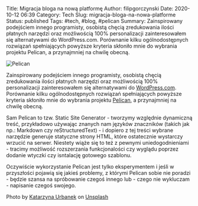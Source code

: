 Title: Migracja bloga na nową platformę
Author: filipgorczynski
Date: 2020-10-12 06:39
Category: Tech
Slug: migracja-bloga-na-nowa-platforme
Status: published
Tags: #tech, #blog, #pelican
Summary: Zainspirowany podejściem innego programisty, osobistą chęcią zredukowania ilości płatnych narzędzi oraz możliwością 100% personalizacji zainteresowałem się alternatywami do WordPress.com. Porównanie kilku ogólnodostępnych rozwiązań spełniających powyższe kryteria skłoniło mnie do wybrania projektu Pelican, a przynajmniej na chwilę obecną.

![Pelican](/images/featured/feature_photo-1503155776815-3305d1deab9c.jpg)

Zainspirowany podejściem innego programisty, osobistą chęcią zredukowania ilości płatnych narzędzi oraz możliwością 100% personalizacji zainteresowałem się alternatywami do [WordPress.com](https://wordpress.com/). Porównanie kilku ogólnodostępnych rozwiązań spełniających powyższe kryteria skłoniło mnie do wybrania projektu [Pelican](https://blog.getpelican.com/), a przynajmniej na chwilę obecną.

Sam Pelican to tzw. Static Site Generator - tworzymy względnie dynamiczną treść, przykładowo używając znanych nam języków znaczników (takich jak np.: Markdown czy reStructuredText) - i dopiero z tej treści wybrane narzędzie generuje statyczne strony HTML, które ostatecznie wystarczy wrzucić na serwer. Niestety wiąże się to też z pewnymi uniedogodnieniami - tracimy możliwość rozszerzania funkcjonalości czy wyglądu poprzez dodanie wtyczki czy isntalację gotowego szablonu.

Oczywiście wykorzystanie Pelican jest tylko eksperymentem i jeśli w przyszłości pojawią się jakieś problemy, z którymi Pelican sobie nie poradzi - będzie szansa na spróbowanie czegoś innego lub - czego nie wykluczam - napisanie czegoś swojego.

<span class="feature-image-footer">Photo by <a href="https://unsplash.com/@kati_ur?utm_source=unsplash&amp;utm_medium=referral&amp;utm_content=creditCopyText">Katarzyna Urbanek</a> on <a href="https://unsplash.com/?utm_source=unsplash&amp;utm_medium=referral&amp;utm_content=creditCopyText">Unsplash</a></span>
